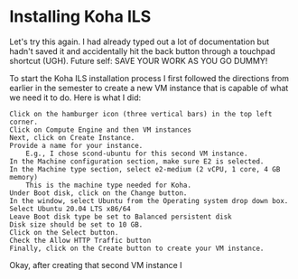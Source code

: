 # Installing Koha ILS

Let's try this again. I had already typed out a lot of documentation but hadn't saved it and accidentally hit the back button through a touchpad shortcut (UGH). Future self: SAVE YOUR WORK AS YOU GO DUMMY!

To start the Koha ILS installation process I first followed the directions from earlier in the semester to create a new VM instance that is capable of what we need it to do. Here is what I did:


    Click on the hamburger icon (three vertical bars) in the top left corner.
    Click on Compute Engine and then VM instances
    Next, click on Create Instance.
    Provide a name for your instance.
        E.g., I chose scond-ubuntu for this second VM instance.
    In the Machine configuration section, make sure E2 is selected.
    In the Machine type section, select e2-medium (2 vCPU, 1 core, 4 GB memory)
        This is the machine type needed for Koha.
    Under Boot disk, click on the Change button.
    In the window, select Ubuntu from the Operating system drop down box.
    Select Ubuntu 20.04 LTS x86/64
    Leave Boot disk type be set to Balanced persistent disk
    Disk size should be set to 10 GB.
    Click on the Select button.
    Check the Allow HTTP Traffic button
    Finally, click on the Create button to create your VM instance.

Okay, after creating that second VM instance I 
